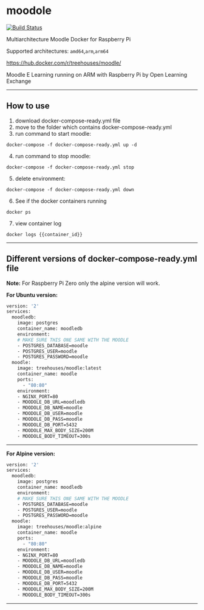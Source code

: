 # moodole

[![Build Status](https://travis-ci.org/treehouses/moodole.svg?branch=master)](https://travis-ci.org/treehouses/moodole)

Multiarchitecture Moodle Docker for Raspberry Pi

Supported architectures: `amd64`,`arm`,`arm64`

https://hub.docker.com/r/treehouses/moodle/

Moodle E Learning running on ARM with Raspberry Pi by Open Learning Exchange

---

## How to use

1. download docker-compose-ready.yml file
2. move to the folder which contains docker-compose-ready.yml
3. run command to start moodle:
 ```shell
docker-compose -f docker-compose-ready.yml up -d
 ```
4. run command to stop moodle:
 ```shell
docker-compose -f docker-compose-ready.yml stop
 ```
5. delete environment:
 ```shell
docker-compose -f docker-compose-ready.yml down
 ```
6. See if the docker containers running
  ```shell
 docker ps
  ```
7. view container log
 ```shell
 docker logs {{container_id}}
 ```

---

## Different versions of docker-compose-ready.yml file

**Note:** For Raspberry Pi Zero only the alpine version will work.

**For Ubuntu version:**

```dockerfile
version: '2'
services:
  moodledb:
    image: postgres
    container_name: moodledb
    environment:
    # MAKE SURE THIS ONE SAME WITH THE MOODLE
    - POSTGRES_DATABASE=moodle
    - POSTGRES_USER=moodle
    - POSTGRES_PASSWORD=moodle
  moodle:
    image: treehouses/moodle:latest
    container_name: moodle
    ports:
      - "80:80"
    environment:
    - NGINX_PORT=80
    - MOODOLE_DB_URL=moodledb
    - MOODOLE_DB_NAME=moodle
    - MOODOLE_DB_USER=moodle
    - MOODOLE_DB_PASS=moodle
    - MOODOLE_DB_PORT=5432
    - MOODOLE_MAX_BODY_SIZE=200M
    - MOODOLE_BODY_TIMEOUT=300s
```

---

**For Alpine version:**

```dockerfile
version: '2'
services:
  moodledb:
    image: postgres
    container_name: moodledb
    environment:
    # MAKE SURE THIS ONE SAME WITH THE MOODLE
    - POSTGRES_DATABASE=moodle
    - POSTGRES_USER=moodle
    - POSTGRES_PASSWORD=moodle
  moodle:
    image: treehouses/moodle:alpine
    container_name: moodle
    ports:
      - "80:80"
    environment:
    - NGINX_PORT=80
    - MOODOLE_DB_URL=moodledb
    - MOODOLE_DB_NAME=moodle
    - MOODOLE_DB_USER=moodle
    - MOODOLE_DB_PASS=moodle
    - MOODOLE_DB_PORT=5432
    - MOODOLE_MAX_BODY_SIZE=200M
    - MOODOLE_BODY_TIMEOUT=300s
```

---
